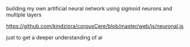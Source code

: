 building my own artificial neural network using sigmoid neurons and multiple layers

https://github.com/kindziora/corpusCere/blob/master/web/js/neuronal.js

just to get a deeper understanding of ai
